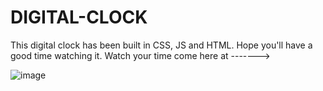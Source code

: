 # DIGITAL-CLOCK
This digital clock has been built in CSS, JS and HTML. Hope you'll have a good time watching it. Watch your time come here at ------->


![image](https://user-images.githubusercontent.com/97308786/185930483-bdd9f4d8-b86c-4fe8-a88f-c484dca21d9b.png)

